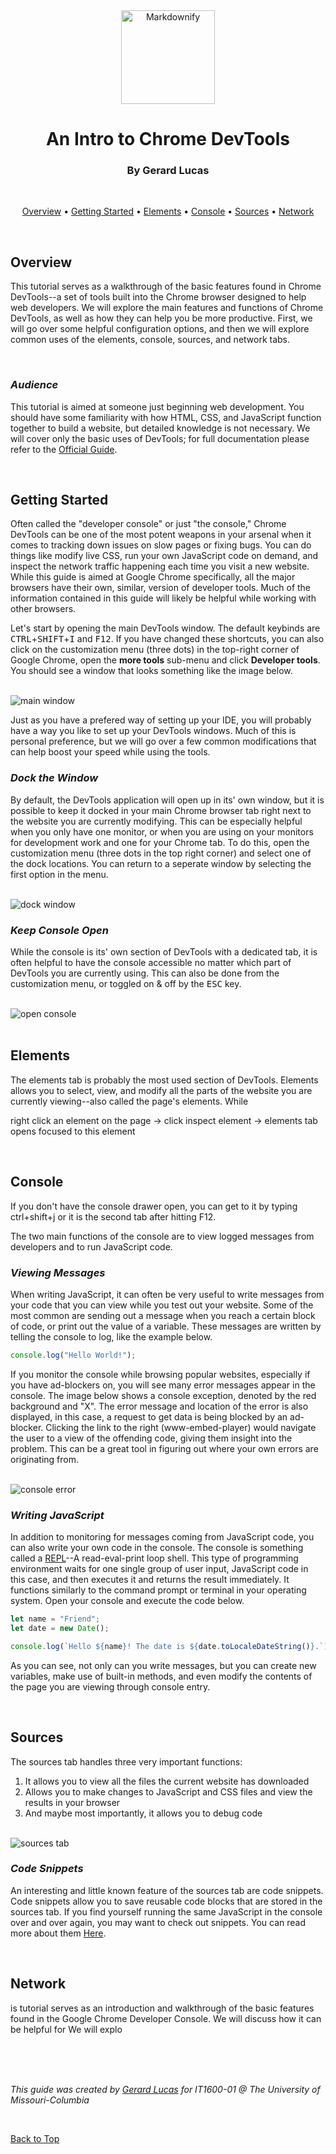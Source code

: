 
<div align="center">
<img src="chrome-devtools.svg" alt="Markdownify" width="150">

# An Intro to Chrome DevTools
### By Gerard Lucas

<br />

</div>

<div align="center">

[Overview](#overview) • 
[Getting Started](#getting-started) • 
[Elements](#elements) • 
[Console](#console) • 
[Sources](#sources) • 
[Network](#network)

</div>

<br />

## Overview

This tutorial serves as a walkthrough of the basic features found in Chrome DevTools--a set of tools built into the Chrome browser designed to help web developers.
We will explore the main features and functions of Chrome DevTools, as well as how they can help you be more productive. First, we will go over some helpful configuration options, and then we will explore common uses of the elements, console, sources, and network tabs.

<br/>

### *Audience*

This tutorial is aimed at someone just beginning web development. You should have some familiarity with how HTML, CSS, and JavaScript function together to build a website, but detailed knowledge is not necessary. We will cover only the basic uses of DevTools; for full documentation please refer to the [Official Guide](https://developer.chrome.com/docs/devtools/).

<br/>

## Getting Started

Often called the "developer console" or just "the console," Chrome DevTools can be one of the most potent weapons in your arsenal when it comes to tracking down issues on slow pages or fixing bugs. You can do things like modify live CSS, run your own JavaScript code on demand, and inspect the network traffic happening each time you visit a new website. While this guide is aimed at Google Chrome specifically, all the major browsers have their own, similar, version of developer tools. Much of the information contained in this guide will likely be helpful while working with other browsers.  

Let's start by opening the main DevTools window. The default keybinds are <kbd>CTRL</kbd>+<kbd>SHIFT</kbd>+<kbd>I</kbd> and <kbd>F12</kbd>. If you have changed these shortcuts, you can also click on the customization menu (three dots) in the top-right corner of Google Chrome, open the **more tools** sub-menu and click **Developer tools**. You should see a window that looks something like the image below.

<br />

<img src="main-window.png" alt="main window">

<br />

Just as you have a prefered way of setting up your IDE, you will probably have a way you like to set up your DevTools windows. Much of this is personal preference, but we will go over a few common modifications that can help boost your speed while using the tools.

### *Dock the Window*

By default, the DevTools application will open up in its' own window, but it is possible to keep it docked in your main Chrome browser tab right next to the website you are currently modifying. This can be especially helpful when you only have one monitor, or when you are using on your monitors for development work and one for your Chrome tab. To do this, open the customization menu (three dots in the top right corner) and select one of the dock locations. You can return to a seperate window by selecting the first option in the menu.

<br />

<img src="dock-window.png" alt="dock window">

<br />

### *Keep Console Open*

While the console is its' own section of DevTools with a dedicated tab, it is often helpful to have the console accessible no matter which part of DevTools you are currently using. This can also be done from the customization menu, or toggled on & off by the <kbd>ESC</kbd> key.

<br />

<img src="open-console.png" alt="open console">

<br />

<br />

## Elements

The elements tab is probably the most used section of DevTools. Elements allows you to select, view, and modify all the parts of the website you are currently viewing--also called the page's elements. While

right click an element on the page -> click inspect element -> elements tab opens focused to this element

<br />

## Console

If you don't have the console drawer open, you can get to it by typing ctrl+shift+j or it is the second tab after hitting F12.  

The two main functions of the console are to view logged messages from developers and to run JavaScript code.  

### *Viewing Messages*

When writing JavaScript, it can often be very useful to write messages from your code that you can view while you test out your website. 
Some of the most common are sending out a message when you reach a certain block of code, or print out the value of a variable. These messages are written by telling the console to log, like the example below.

``` js
console.log("Hello World!");
```

If you monitor the console while browsing popular websites, especially if you have ad-blockers on, you will see many error messages appear in the console. The image below shows a console exception, denoted by the red background and "X". The error message and location of the error is also displayed, in this case, a request to get data is being blocked by an ad-blocker. Clicking
the link to the right (www-embed-player) would navigate the user to a view of the offending code, giving them insight into the problem. This can be a great tool in figuring out where your own errors are originating from.

<br />

<img src="error.png" alt="console error">

<br />

### *Writing JavaScript*

In addition to monitoring for messages coming from JavaScript code, you can also write your own code in the console. The console is something called a [REPL](https://en.wikipedia.org/wiki/Read%E2%80%93eval%E2%80%93print_loop)--A read-eval-print loop shell. This type of programming environment waits for one single group of user input, JavaScript code in this case, and then executes it and returns the result immediately. It functions similarly to the command prompt or terminal in your operating system. Open your console and execute the code below.

``` js
let name = "Friend";
let date = new Date();

console.log(`Hello ${name}! The date is ${date.toLocaleDateString()}.`);
```

As you can see, not only can you write messages, but you can create new variables, make use of built-in methods, and even modify the contents of the page you are viewing through console entry.

<br />

## Sources

The sources tab handles three very important functions:

1. It allows you to view all the files the current website has downloaded
2. Allows you to make changes to JavaScript and CSS files and view the results in your browser
3. And maybe most importantly, it allows you to debug code

<br />

<img src="sources.png" alt="sources tab">

<br />


### *Code Snippets*

An interesting and little known feature of the sources tab are code snippets. Code snippets allow you to save reusable code blocks that are stored in the sources tab. If you find yourself running the same JavaScript in the console over and over again, you may want to check out snippets. You can read more about them [Here](https://developer.chrome.com/docs/devtools/javascript/snippets/).



<br />

## Network

is tutorial serves as an introduction and walkthrough of the basic features
found in the Google Chrome Developer Console. We will discuss how it can be helpful for 
We will explo


<br/>
<br/>
<br/>

*This guide was created by [Gerard Lucas](https://gerardlucas.com) for IT1600-01 @ The University of Missouri-Columbia*

<br />

[Back to Top](#an-intro-to-chrome-devtools)
